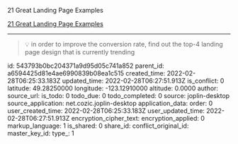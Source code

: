 21 Great Landing Page Examples

[21 Great Landing Page Examples](https://www.wordstream.com/blog/ws/2014/02/12/great-landing-pages)

* * *

> 💡 in order to improve the conversion rate, find out the top-4 landing page design that is currently trending

id: 543793b0bc204371a9d95d05c741a852
parent_id: a6594425d81e4ae6990839b08ea1c515
created_time: 2022-02-28T06:25:33.183Z
updated_time: 2022-02-28T06:27:51.913Z
is_conflict: 0
latitude: 49.28250000
longitude: -123.12910000
altitude: 0.0000
author: 
source_url: 
is_todo: 0
todo_due: 0
todo_completed: 0
source: joplin-desktop
source_application: net.cozic.joplin-desktop
application_data: 
order: 0
user_created_time: 2022-02-28T06:25:33.183Z
user_updated_time: 2022-02-28T06:27:51.913Z
encryption_cipher_text: 
encryption_applied: 0
markup_language: 1
is_shared: 0
share_id: 
conflict_original_id: 
master_key_id: 
type_: 1